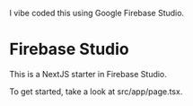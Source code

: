 I vibe coded this using Google Firebase Studio.

# Firebase Studio

This is a NextJS starter in Firebase Studio.

To get started, take a look at src/app/page.tsx.
